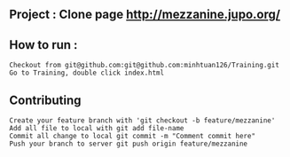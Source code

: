 ## Project : Clone page http://mezzanine.jupo.org/

## How to run :
	
	Checkout from git@github.com:git@github.com:minhtuan126/Training.git
	Go to Training, double click index.html

## Contributing
	
	Create your feature branch with 'git checkout -b feature/mezzanine'
	Add all file to local with git add file-name
	Commit all change to local git commit -m "Comment commit here"
	Push your branch to server git push origin feature/mezzanine
